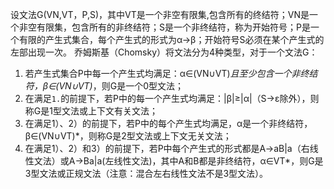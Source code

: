 设文法G(VN,VT，P,S)，其中VT是一个非空有限集,包含所有的终结符；VN是一个非空有限集，包含所有的非终结符；S是一个非终结符，称为开始符号；P是一个有限的产生式集合，每个产生式的形式为α→β；开始符号S必须在某个产生式的左部出现一次。
乔姆斯基（Chomsky）将文法分为4种类型，对于一个文法G：

1. 若产生式集合P中每一个产生式均满足：α∈(VN∪VT)*且至少包含一个非终结符，β∈(VN∪VT)*，则G是一个0型文法；
2. 在满足`1.`的前提下，若P中的每一个产生式均满足：|β|≥|α|（S→ε除外），则称G是1型文法或上下文有关文法；
3. 在满足1）、2）的前提下，若P中的每个产生式均满足，α是一个非终结符，β∈(VN∪VT)*，则称G是2型文法或上下文无关文法；
4. 在满足1）、2）和3）的前提下，若P中每个产生式的形式都是A→aB|a（右线性文法）或A→Ba|a(左线性文法)，其中A和B都是非终结符，α∈VT*，则G是3型文法或正规文法（注意：混合左右线性文法不是3型文法）。
